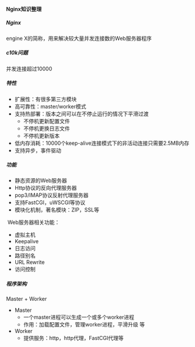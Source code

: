 #### Nginx知识整理



##### Nginx 

engine X的简称，用来解决较大量并发连接数的Web服务器程序



##### c10k问题

并发连接超过10000



##### 特性

+ 扩展性：有很多第三方模块
+ 高可靠性：master/worker模式
+ 支持热部署：版本之间可以在不停止运行的情况下平滑过渡
  + 不停机更新配置文件
  + 不停机更换日志文件
  + 不停机更新版本
+ 低内存消耗：10000个keep-alive连接模式下的非活动连接只需要2.5MB内存
+ 支持异步，事件驱动



##### 功能

+ 静态资源的Web服务器
+ Http协议的反向代理服务器
+ pop3/IMAP协议反射代理服务器
+ 支持FastCGI，uWSCGI等协议
+ 模块化机制，著名模块：ZIP，SSL等



​	Web服务器相关功能：

+ 虚拟主机
+ Keepalive
+ 日志访问
+ 路径别名
+ URL Rewrite
+ 访问控制



##### 程序架构

Master + Worker

+ Master
  + 一个master进程可以生成一个或多个worker进程
  + 作用：加载配置文件，管理worker进程，平滑升级 等
+ Worker
  + 提供服务：http，http代理，FastCGI代理等





